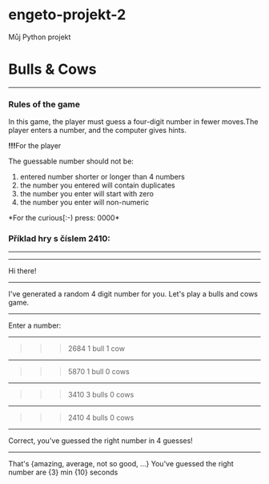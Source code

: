 #  engeto-projekt-2	 
Můj Python projekt
 
# Bulls & Cows
 --- 
### Rules of the game
In this game, the player must guess a four-digit
number in fewer moves.The player enters a
number, and the computer gives hints.


<b>!!!</b>For the player

The guessable number should not be:
<ol>
 <li>entered number shorter or longer than 4 numbers</li>
 <li>the number you entered will contain duplicates</li>
 <li>the number you enter will start with zero</li>
 <li>the number you enter will non-numeric</li>
</ol>
*For the curious[:-) press: 0000*

### Příklad hry s číslem 2410:

 ---
 ---

Hi there!

-----------------------------------------------
I've generated a random 4 digit number for you.
Let's play a bulls and cows game.

-----------------------------------------------
Enter a number:

-----------------------------------------------
>>>2684
1 bull 1 cow
-----------------------------------------------
>>>5870
1 bull 0 cows
-----------------------------------------------
>>>3410
3 bulls 0 cows
-----------------------------------------------
>>>2410
4 bulls 0 cows
-----------------------------------------------
Correct, you've guessed the right number
in 4 guesses!

-----------------------------------------------
That's {amazing, average, not so good, ...}
You've guessed the right number are {3} min {10} seconds
